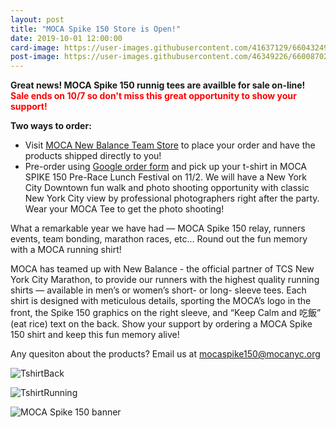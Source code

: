 ```yaml
---
layout: post
title: "MOCA Spike 150 Store is Open!"
date: 2019-10-01 12:00:00
card-image: https://user-images.githubusercontent.com/41637129/66043249-aac59100-e4ec-11e9-8330-c4c5a6959d51.jpeg
post-image: https://user-images.githubusercontent.com/46349226/66008702-871b3000-e485-11e9-8996-ffc4d804ab4a.jpg
---
```

<b>Great news! MOCA Spike 150 runnig tees are availble for sale on-line!  <span style="color:red;"> Sale ends on 10/7 so don't miss this great opportunity to show your support! </span></b>

<b>Two ways to order:</b>
<!--more-->
<div class="titleblock">
<ul>
  <li>Visit <a href="https://www.newbalanceteam.com/team/member/order?orderId=56449">MOCA New Balance Team Store</a>  to place your order and have the products shipped directly to you!</li>
  <li>Pre-order using <a href="https://forms.gle/oQucetKVoMaHVFny8">Google order form</a> and pick up your t-shirt in MOCA SPIKE 150 Pre-Race Lunch Festival on 11/2. We will have a New York City Downtown fun walk and photo shooting opportunity with classic New York City view by professional photographers right after the party. Wear your MOCA Tee to get the photo shooting!
  </li>
 </ul>
</div>

What a remarkable year we have had — MOCA Spike 150 relay, runners events, team bonding, marathon races, etc... Round out the fun memory with a MOCA running shirt!

MOCA has teamed up with New Balance - the official partner of TCS New York City Marathon, to provide our runners with the highest quality running shirts — available in men’s or women’s short- or long- sleeve tees.  Each shirt is designed with meticulous details, sporting the MOCA’s logo in the front, the Spike 150 graphics on the right sleeve, and “Keep Calm and 吃飯” (eat rice) text on the back. Show your support by ordering a MOCA Spike 150 shirt and keep this fun memory alive!

Any quesiton about the products? Email us at <a href="mailto:mocaspike150@mocanyc.org">mocaspike150@mocanyc.org</a>

![TshirtBack](https://user-images.githubusercontent.com/41637129/66038629-b01cde80-e4e0-11e9-93ae-9db4d53ab6c4.jpeg)

![TshirtRunning](https://user-images.githubusercontent.com/46349226/66008347-fc860100-e483-11e9-9299-eb9a75c8cbb6.jpg)

![MOCA Spike 150 banner](https://user-images.githubusercontent.com/46349226/66006907-5e436c80-e47e-11e9-8bc8-bdea9b810b2a.JPG "MOCA Spike 150 banner")


  

